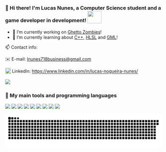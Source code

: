 ### 👋 Hi there! I'm Lucas Nunes, a Computer Science student and a game developer in development! <sub><img src="https://media.tenor.com/gnjE0KpqR_EAAAAi/link-legend-of-zelda.gif" width="45" height="40"/></sub>

- 🔭 I’m currently working on [Ghetto Zombies](https://fogogames.itch.io/ghetto-zombies-graffiti-squad)!
- 🌱 I’m currently learning about [C++](https://learn.microsoft.com/en-us/cpp/cpp/?view=msvc-170), [HLSL](https://en.wikipedia.org/wiki/High-Level_Shader_Language) and [GML](https://manual.gamemaker.io/monthly/br/GameMaker_Language/GML_Overview/GML_Overview.htm)!

📫 Contact info:

✉️ E-mail: lnunes718business@gmail.com

<sub><img src="https://github.com/lucaoshow/lucaoshow/assets/124253896/8aaf1c6d-2234-4cfc-887a-cf25ea6061f4" width="18" height="20"/></sub> LinkedIn: https://www.linkedin.com/in/lucas-nogueira-nunes/

<picture>
  <source
    srcset="https://github-readme-stats.vercel.app/api?username=lucaoshow&show_icons=true&theme=tokyonight"
    media="(prefers-color-scheme: dark)"
  />
  <source
    srcset="https://github-readme-stats.vercel.app/api?username=lucaoshow&show_icons=true&theme=transparent"
    media="(prefers-color-scheme: light), (prefers-color-scheme: no-preference)"
  />
  <img src="https://github-readme-stats.vercel.app/api?username=lucaoshow&show_icons=true" />
</picture>
  
### 👾 My main tools and programming languages

<a href="https://unity.com"><img src="https://img.shields.io/badge/Unity-FFFFFF?style=for-the-badge&logo=unity&logoColor=black"/></a>
<a href="https://learn.microsoft.com/en-us/dotnet/csharp/"><img src="https://img.shields.io/badge/CSharp-371F76?style=for-the-badge&logo=csharp&logoColor=white"/></a>
<a href="https://https://learn.microsoft.com/en-us/cpp/cpp/?view=msvc-170"><img src="https://img.shields.io/badge/C++-00599C?style=for-the-badge&logo=C%2B%2B&logoColor=white"/></a>
<a href="https://godotengine.org"><img src="https://img.shields.io/badge/Godot-478cbf?style=for-the-badge&logo=godot-engine&logoColor=white"/></a>
<a href="https://www.python.org"><img src="https://img.shields.io/badge/Python-14354C?style=for-the-badge&logo=python&logoColor=yellow"/></a>
<a href="https://learn.microsoft.com/en-us/dotnet/"><img src="https://img.shields.io/badge/.NET-5C2D91?style=for-the-badge&logo=.net&logoColor=white"/></a>
<a href="https://developer.mozilla.org/pt-BR/docs/Web/JavaScript"><img src="https://shields.io/badge/JavaScript-F7DF1E?logo=JavaScript&logoColor=000&style=flat-square"/></a>
<a href="https://docs.oracle.com/javase/8/docs/technotes/guides/language/index.html"><img src="https://img.shields.io/badge/Java-ED8B00?style=for-the-badge&logo=openjdk&logoColor=white"/></a>
<a href="https://en.wikipedia.org/wiki/SQL"><img src="https://img.shields.io/badge/SQL-4479A1?style=for-the-badge&logo=mysql&logoColor=white"/></a>


<picture>
  <source media="(prefers-color-scheme: dark)" srcset="https://raw.githubusercontent.com/lucaoshow/lucaoshow/output/github-contribution-grid-snake-dark.svg">
  <source media="(prefers-color-scheme: light)" srcset="https://raw.githubusercontent.com/lucaoshow/lucaoshow/output/github-contribution-grid-snake.svg">
  <img alt="github contribution grid snake animation" src="https://raw.githubusercontent.com/lucaoshow/lucaoshow/output/github-contribution-grid-snake.svg">
</picture>
